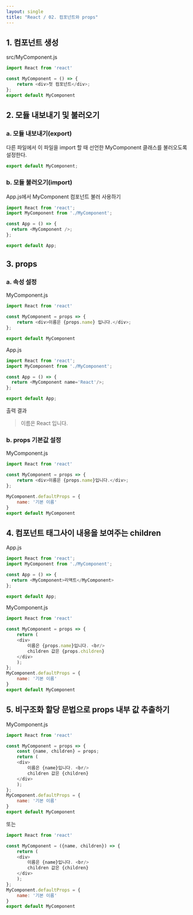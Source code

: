 ```yaml
---
layout: single
title: "React / 02. 컴포넌트와 props"
---
```


## 1. 컴포넌트 생성
src/MyComponent.js
```js
import React from 'react'

const MyComponent = () => {
    return <div>첫 컴포넌트</div>;   
};
export default MyComponent
```

## 2. 모듈 내보내기 및 불러오기
### a. 모듈 내보내기(export)
다른 파일에서 이 파일을 import 할 때 선언한 MyComponent 클래스를 불러오도록 설정한다.
```js
export default MyComponent;
```
### b. 모듈 불러오기(import)
App.js에서 MyComponent 컴포넌트 불러 사용하기
```js
import React from 'react';
import MyComponent from './MyComponent';

const App = () => {
  return <MyComponent />;
};

export default App;
```
## 3. props
### a. 속성 설정
MyComponent.js
```js
import React from 'react'

const MyComponent = props => {
    return <div>이름은 {props.name} 입니다.</div>;   
};

export default MyComponent
```
App.js
```js
import React from 'react';
import MyComponent from './MyComponent';

const App = () => {
  return <MyComponent name='React'/>;
};

export default App;
```
출력 결과
>이름은 React 입니다.

### b. props 기본값 설정
MyComponent.js
```js
import React from 'react'

const MyComponent = props => {
    return <div>이름은 {props.name}입니다.</div>;   
};

MyComponent.defaultProps = {
    name: '기본 이름'
}
export default MyComponent

```

## 4. 컴포넌트 태그사이 내용을 보여주는 children
App.js
```js
import React from 'react';
import MyComponent from './MyComponent';

const App = () => {
  return <MyComponent>리액트</MyComponent>
};

export default App;
```
MyComponent.js
```js
import React from 'react'

const MyComponent = props => {
    return (
    <div>
        이름은 {props.name}입니다. <br/>
        children 값은 {props.children}
    </div>
    );
};
MyComponent.defaultProps = {
    name: '기본 이름'
}
export default MyComponent
```
## 5. 비구조화 할당 문법으로 props 내부 값 추출하기
MyComponent.js
```js
import React from 'react'

const MyComponent = props => {
    const {name, children} = props;
    return (
    <div>
        이름은 {name}입니다. <br/>
        children 값은 {children}
    </div>
    );
};
MyComponent.defaultProps = {
    name: '기본 이름'
}
export default MyComponent
```
또는
```js
import React from 'react'

const MyComponent = ({name, children}) => {
    return (
    <div>
        이름은 {name}입니다. <br/>
        children 값은 {children}
    </div>
    );
};
MyComponent.defaultProps = {
    name: '기본 이름'
}
export default MyComponent
```